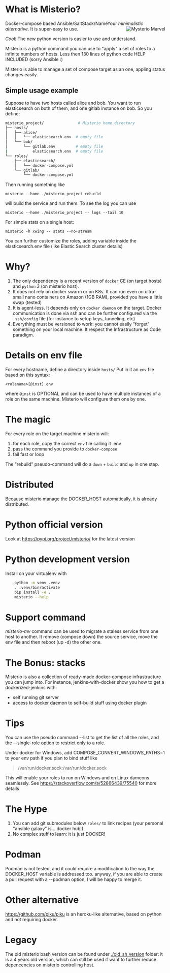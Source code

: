 # What is Misterio?
Docker-compose based Ansible/SaltStack/NameYour *minimalistic alternative*.
<img align="right"   src="https://gioorgi.com/wp-content/uploads/2020/07/misterio-300x170.png" alt="Mysterio Marvel" >
It is super-easy to use.

*Cool!* The new python version is easier to use and understand.

Misterio is a python command you can use to "apply" a set of roles to a infinite numbers of hosts.
Less then 130 lines of python code HELP INCLUDED (sorry Ansible :)

Misterio is able to manage a set of compose target as an one, appling status changes easily.

## Simple usage example

Suppose to have two hosts called alice and bob. You want to run elasticsearch on both of them, and one gitlab instance on bob.
So you define:

```sh
misterio_project/               # Misterio home directory
├── hosts/
│   ├── alice/
│   │   └── elasticsearch.env  # empty file 
│   └── bob/
│       └── gitlab.env         # empty file 
|           elasticsearch.env  # empty file
└── roles/
    ├── elasticsearch/
    │   └── docker-compose.yml
    └── gitlab/
        └── docker-compose.yml 
```

Then running something like

    misterio --home ./misterio_project rebuild

will build the service and run them.
To see the log you can use

    misterio --home ./misterio_project -- logs --tail 10

For simple stats on a single host:

    misterio -h xwing -- stats --no-stream

You can further customize the roles, adding variable inside the elasticsearch.env file (like Elastic Search cluster details)

# Why?
1. The only dependency is a recent version of `docker` CE  (on target hosts) and `python` 3 (on misterio host). 
2. It does not rely on docker swarm or on K8s. It can run even on ultra-small nano containers on Amazon (1GB RAM), provided you have a little swap (tested)
3. It is agent-less. It depends only on `docker daemon` on the target. Docker communication is done via ssh and can be further configured via the `.ssh/config` file (for instance to setup keys, tunneling, etc)
4. Everything must be versioned to work: you cannot easily "forget" something on your local machine. It respect the Infrastructure as Code paradigm. 

# Details on env file
For every hostname, define a directory inside `hosts/`
Put in it an `env` file based on this syntax:

    <rolename>[@inst].env

where `@inst` is OPTIONAL and can be used to have multiple instances of a role on the same machine. Misterio will configure them one by one.


# The magic
For every role on the target machine misterio will:
1. for each role, copy the correct `env` file calling it .env
2. pass the command you provide to `docker-compose`
3. fail fast or loop

The "rebuild" pseudo-command will do a `down` + `build` and `up` in one step.



# Distributed 
Because misterio manage the DOCKER_HOST automatically, it is already distributed.

# Python official version
Look at https://pypi.org/project/misterio/ for the latest version

# Python development version
Install on your virtualenv with

```sh
    python -m venv .venv
    . .venv/bin/activate
    pip install -e .
    misterio --help
```

# Support command

*misterio-mv* command can be used to migrate a staless service from one host to another.
It remove (compose down) the source service, move the env file and then reboot (up -d) the other one.



# The Bonus: stacks
Misterio is also a collection of ready-made docker-compose infrastructure you can jump into.
For instance, jenkins-with-docker show you how to get a dockerized-jenkins with:

- self running git server
- access to docker daemon to self-build stuff using docker plugin


# Tips

You can use the pseudo command --list to get the list of all the roles, and the --single-role option to restrict only to a role.

Under docker for Windows, add
COMPOSE_CONVERT_WINDOWS_PATHS=1
to your env path if you plan to bind stuff like
> /var/run/docker.sock:/var/run/docker.sock

This will enable your roles to run on Windows and on Linux dameons seamlessly.
See https://stackoverflow.com/a/52866439/75540 for more details


# The Hype
1. You can add git submodules below `roles/` to link recipes (your personal "ansible galaxy" is... docker hub!)
2. No complex stuff to learn: it is just DOCKER!

# Podman

Podman is not tested, and it could require a modification to the way the DOCKER_HOST variable is addressed too. anyway, if you are able to create a pull request with a --podman option, I will be happy to merge it.



# Other alternative
https://github.com/piku/piku is an heroku-like alternative, based on python and not requiring docker.

# Legacy
The old misterio bash version can be found under [./old_sh_version](./old_sh_version) folder: it is a 4 years old version, which can still be used if want to further reduce depencencies on misterio controlling host.


